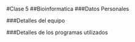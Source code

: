 #Clase 5
##Bioinformatica
###Datos Personales

###Detalles del equipo

###Detalles de los programas utilizados

